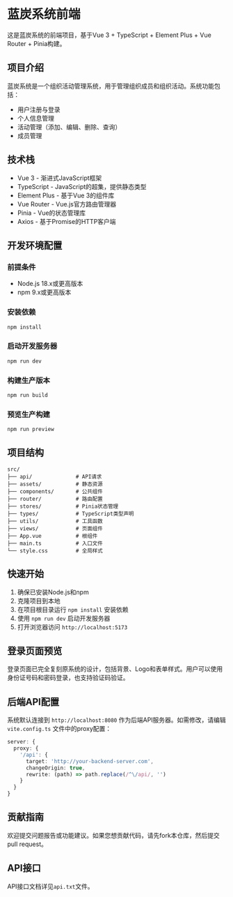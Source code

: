 # 蓝炭系统前端

这是蓝炭系统的前端项目，基于Vue 3 + TypeScript + Element Plus + Vue Router + Pinia构建。

## 项目介绍

蓝炭系统是一个组织活动管理系统，用于管理组织成员和组织活动。系统功能包括：

- 用户注册与登录
- 个人信息管理
- 活动管理（添加、编辑、删除、查询）
- 成员管理

## 技术栈

- Vue 3 - 渐进式JavaScript框架
- TypeScript - JavaScript的超集，提供静态类型
- Element Plus - 基于Vue 3的组件库
- Vue Router - Vue.js官方路由管理器
- Pinia - Vue的状态管理库
- Axios - 基于Promise的HTTP客户端

## 开发环境配置

### 前提条件

- Node.js 18.x或更高版本
- npm 9.x或更高版本

### 安装依赖

```bash
npm install
```

### 启动开发服务器

```bash
npm run dev
```

### 构建生产版本

```bash
npm run build
```

### 预览生产构建

```bash
npm run preview
```

## 项目结构

```
src/
├── api/              # API请求
├── assets/           # 静态资源
├── components/       # 公共组件
├── router/           # 路由配置
├── stores/           # Pinia状态管理
├── types/            # TypeScript类型声明
├── utils/            # 工具函数
├── views/            # 页面组件
├── App.vue           # 根组件
├── main.ts           # 入口文件
└── style.css         # 全局样式
```

## 快速开始

1. 确保已安装Node.js和npm
2. 克隆项目到本地
3. 在项目根目录运行 `npm install` 安装依赖
4. 使用 `npm run dev` 启动开发服务器
5. 打开浏览器访问 `http://localhost:5173`

## 登录页面预览

登录页面已完全复刻原系统的设计，包括背景、Logo和表单样式。用户可以使用身份证号码和密码登录，也支持验证码验证。

## 后端API配置

系统默认连接到 `http://localhost:8080` 作为后端API服务器。如需修改，请编辑 `vite.config.ts` 文件中的proxy配置：

```typescript
server: {
  proxy: {
    '/api': {
      target: 'http://your-backend-server.com',
      changeOrigin: true,
      rewrite: (path) => path.replace(/^\/api/, '')
    }
  }
}
```

## 贡献指南

欢迎提交问题报告或功能建议。如果您想贡献代码，请先fork本仓库，然后提交pull request。

## API接口

API接口文档详见`api.txt`文件。
